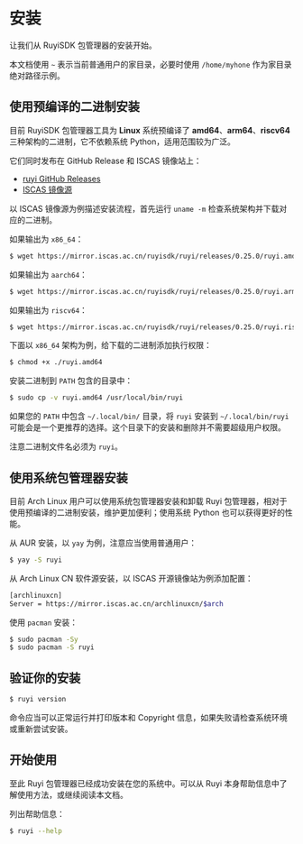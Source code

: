 # 安装

让我们从 RuyiSDK 包管理器的安装开始。

本文档使用 ``~`` 表示当前普通用户的家目录，必要时使用 ``/home/myhone`` 作为家目录绝对路径示例。

## 使用预编译的二进制安装

目前 RuyiSDK 包管理器工具为 **Linux** 系统预编译了  **amd64**、**arm64**、**riscv64** 三种架构的二进制，它不依赖系统 Python，适用范围较为广泛。

它们同时发布在 GitHub Release 和 ISCAS 镜像站上：

- [ruyi GitHub Releases](https://github.com/RuyiSDK/ruyi/releases/)
- [ISCAS 镜像源](https://mirror.iscas.ac.cn/ruyisdk/ruyi/releases/)

以 ISCAS 镜像源为例描述安装流程，首先运行 ``uname -m`` 检查系统架构并下载对应的二进制。

如果输出为 ``x86_64``：

```bash
$ wget https://mirror.iscas.ac.cn/ruyisdk/ruyi/releases/0.25.0/ruyi.amd64
```

如果输出为 ``aarch64``：

```bash
$ wget https://mirror.iscas.ac.cn/ruyisdk/ruyi/releases/0.25.0/ruyi.arm64
```

如果输出为 ``riscv64``：

```bash
$ wget https://mirror.iscas.ac.cn/ruyisdk/ruyi/releases/0.25.0/ruyi.riscv64
```

下面以 ``x86_64`` 架构为例，给下载的二进制添加执行权限：

```bash
$ chmod +x ./ruyi.amd64
```

安装二进制到 ``PATH`` 包含的目录中：

```bash
$ sudo cp -v ruyi.amd64 /usr/local/bin/ruyi
```

如果您的 ``PATH`` 中包含 ``~/.local/bin/`` 目录，将 ``ruyi`` 安装到 ``~/.local/bin/ruyi`` 可能会是一个更推荐的选择。这个目录下的安装和删除并不需要超级用户权限。

注意二进制文件名必须为 ``ruyi``。

## 使用系统包管理器安装

目前 Arch Linux 用户可以使用系统包管理器安装和卸载 Ruyi 包管理器，相对于使用预编译的二进制安装，维护更加便利；使用系统 Python 也可以获得更好的性能。

从 AUR 安装，以 ``yay`` 为例，注意应当使用普通用户：

```bash
$ yay -S ruyi
```

从 Arch Linux CN 软件源安装，以 ISCAS 开源镜像站为例添加配置：

```bash
[archlinuxcn]
Server = https://mirror.iscas.ac.cn/archlinuxcn/$arch
```

使用 ``pacman`` 安装：

```bash
$ sudo pacman -Sy
$ sudo pacman -S ruyi
```

## 验证你的安装

```bash
$ ruyi version
```

命令应当可以正常运行并打印版本和 Copyright 信息，如果失败请检查系统环境或重新尝试安装。

## 开始使用

至此 Ruyi 包管理器已经成功安装在您的系统中。可以从 Ruyi 本身帮助信息中了解使用方法，或继续阅读本文档。

列出帮助信息：

```bash
$ ruyi --help
```

